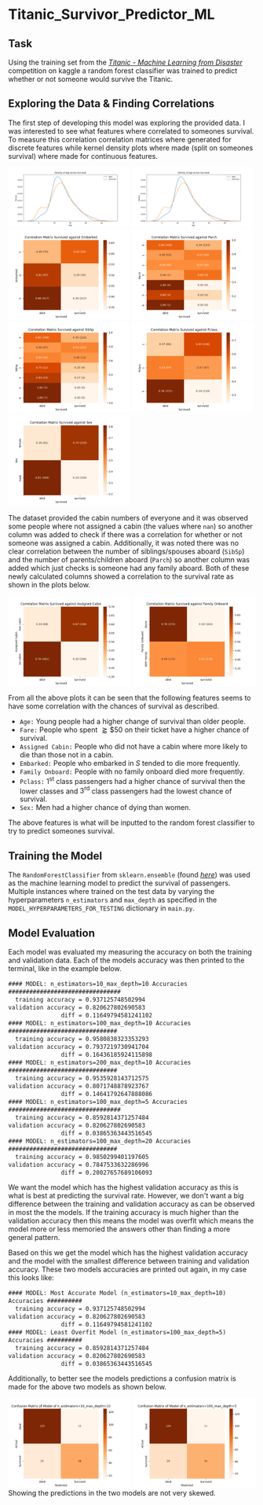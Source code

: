# Titanic_Survivor_Predictor_ML

## Task
Using the training set from the [_Titanic - Machine Learning from Disaster_](https://www.kaggle.com/competitions/titanic/overview) competition on kaggle a random forest classifier was trained to predict whether or not someone would survive the Titanic.
## Exploring the Data & Finding Correlations
The first step of developing this model was exploring the provided data. I was interested to see what features where correlated to someones survival. To measure this correlation correlation matrices where generated for discrete features while kernel density plots where made (split on someones survival) where made for continuous features.


<p float="left">
  <img src="./plots/density_plot_Age_Survived.png" width="49%" />
  <img src="./plots/density_plot_Age_Survived.png" width="49%" /> 
  <img src="./plots/correlation_matrix_Survived_Embarked.png" alt="correlation_matrix_Survived_Embarked" style="width:49%;">
  <img src="./plots/correlation_matrix_Survived_Parch.png" alt="correlation_matrix_Survived_Parch" style="width:49%;">
  <img src="./plots/correlation_matrix_Survived_SibSp.png" alt="correlation_matrix_Survived_SibSp" style="width:49%;">
  <img src="./plots/correlation_matrix_Survived_Pclass.png" alt="correlation_matrix_Survived_Pclass" style="width:49%;">
  <img src="./plots/correlation_matrix_Survived_Sex.png" alt="correlation_matrix_Survived_Sex" style="width:49%;">
</p>

<!-- <div style="display: grid; grid-template-columns: 1fr 1fr; gap: 10px; center;">
 <img src="./plots/density_plot_Age_Survived.png" alt="density_plot_Age_Survived" style="width:100%;">
  <img src="./plots/density_plot_Fare_Survived.png" alt="density_plot_Fare_Survived" style="width:100%;">
  <img src="./plots/correlation_matrix_Survived_Embarked.png" alt="correlation_matrix_Survived_Embarked" style="width:100%;">
  <img src="./plots/correlation_matrix_Survived_Parch.png" alt="correlation_matrix_Survived_Parch" style="width:100%;">
  <img src="./plots/correlation_matrix_Survived_SibSp.png" alt="correlation_matrix_Survived_SibSp" style="width:100%;">
  <img src="./plots/correlation_matrix_Survived_Pclass.png" alt="correlation_matrix_Survived_Pclass" style="width:100%;">
  <img src="./plots/correlation_matrix_Survived_Sex.png" alt="correlation_matrix_Survived_Sex" style="width:100%;">
</div> -->

The dataset provided the cabin numbers of everyone and it was observed some people where not assigned a cabin (the values where `nan`) so another column was added to check if there was a correlation for whether or not someone was assigned a cabin. Additionally, it was noted there was no clear correlation between the number of siblings/spouses aboard (`SibSp`) and the number of parents/children aboard (`Parch`) so another column was added which just checks is someone had any family aboard. Both of these newly calculated columns showed a correlation to the survival rate as shown in the plots below.

<div style="display: grid; grid-template-columns: 1fr 1fr; gap: 10px; center;">
  <img src="./plots/correlation_matrix_Survived_Assigned Cabin.png" alt="correlation_matrix_Survived_Assigned Cabin" style="width:100%;">
  <img src="./plots/correlation_matrix_Survived_Family Onboard.png" alt="correlation_matrix_Survived_Family Onboard" style="width:100%;">
</div>

From all the above plots it can be seen that the following features seems to have some correlation with the chances of survival as described.

* `Age:` Young people had a higher change of survival than older people.
* `Fare:` People who spent $\gtrapprox \$50$ on their ticket have a higher chance of survival.
* `Assigned Cabin:` People who did not have a cabin where more likely to die than those not in a cabin.
* `Embarked:` People who embarked in $S$ tended to die more frequently.
* `Family Onboard:` People with no family onboard died more frequently.
* `Pclass:` $1^{\text{st}}$ class passengers had a higher chance of survival then the lower classes and $3^{\text{rd}}$ class passengers had the lowest chance of survival.
* `Sex:` Men had a higher chance of dying than women.

The above features is what will be inputted to the random forest classifier to try to predict someones survival.

## Training the Model
The `RandomForestClassifier` from `sklearn.ensemble` (found [_here_](https://scikit-learn.org/stable/modules/generated/sklearn.ensemble.RandomForestClassifier.html)) was used as the machine learning model to predict the survival of passengers. Multiple instances where trained on the test data by varying the hyperparameters `n_estimators` and `max_depth` as specified in the `MODEL_HYPERPARAMETERS_FOR_TESTING` dictionary in `main.py`.

## Model Evaluation
Each model was evaluated my measuring the accuracy on both the training and validation data. Each of the models accuracy was then printed to the terminal, like in the example below.
```
#### MODEL: n_estimators=10_max_depth=10 Accuracies ################################
  training accuracy = 0.937125748502994
validation accuracy = 0.820627802690583
               diff = 0.11649794581241102
#### MODEL: n_estimators=100_max_depth=10 Accuracies ###############################
  training accuracy = 0.9580838323353293
validation accuracy = 0.7937219730941704
               diff = 0.16436185924115898
#### MODEL: n_estimators=200_max_depth=10 Accuracies ###############################
  training accuracy = 0.9535928143712575
validation accuracy = 0.8071748878923767
               diff = 0.14641792647888086
#### MODEL: n_estimators=100_max_depth=5 Accuracies ################################
  training accuracy = 0.8592814371257484
validation accuracy = 0.820627802690583
               diff = 0.03865363443516545
#### MODEL: n_estimators=100_max_depth=20 Accuracies ###############################
  training accuracy = 0.9850299401197605
validation accuracy = 0.7847533632286996
               diff = 0.20027657689106093
```
We want the model which has the highest validation accuracy as this is what is best at predicting the survival rate. However, we don't want a big difference between the training and validation accuracy as can be observed in most the the models. If the training accuracy is much higher than the validation accuracy then this means the model was overfit which means the model more or less memoried the answers other than finding a more general pattern.

Based on this we get the model which has the highest validation accuracy and the model with the smallest difference between training and validation accuracy. These two models accuracies are printed out again, in my case this looks like:
```
#### MODEL: Most Accurate Model (n_estimators=10_max_depth=10) Accuracies ##########
  training accuracy = 0.937125748502994
validation accuracy = 0.820627802690583
               diff = 0.11649794581241102
#### MODEL: Least Overfit Model (n_estimators=100_max_depth=5) Accuracies ##########
  training accuracy = 0.8592814371257484
validation accuracy = 0.820627802690583
               diff = 0.03865363443516545
```
Additionally, to better see the models predictions a confusion matrix is made for the above two models as shown below.
<div style="display: grid; grid-template-columns: 1fr 1fr; gap: 10px; center;">
 <img src="./plots/confusion_matrix_n_estimators=10_max_depth=10.png" alt="density_plot_Age_Survived" style="width:100%;">
  <img src="./plots/confusion_matrix_n_estimators=100_max_depth=5.png" alt="density_plot_Fare_Survived" style="width:100%;">
</div>
Showing the predictions in the two models are not very skewed.
